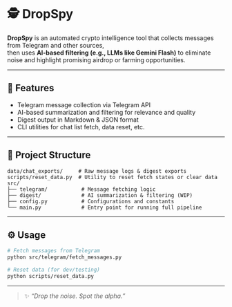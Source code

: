 # 🕵️ DropSpy

**DropSpy** is an automated crypto intelligence tool that collects messages from Telegram and other sources,  
then uses **AI-based filtering (e.g., LLMs like Gemini Flash)** to eliminate noise and highlight promising airdrop or farming opportunities.

---

## 🚀 Features

- Telegram message collection via Telegram API
- AI-based summarization and filtering for relevance and quality
- Digest output in Markdown & JSON format
- CLI utilities for chat list fetch, data reset, etc.

---

## 📁 Project Structure

```
data/chat_exports/     # Raw message logs & digest exports
scripts/reset_data.py  # Utility to reset fetch states or clear data
src/
├── telegram/           # Message fetching logic
├── digest/             # AI summarization & filtering (WIP)
├── config.py           # Configurations and constants
└── main.py             # Entry point for running full pipeline
```

---

## ⚙️ Usage

```bash
# Fetch messages from Telegram
python src/telegram/fetch_messages.py

# Reset data (for dev/testing)
python scripts/reset_data.py
```

---

> ✨ *“Drop the noise. Spot the alpha.”*

